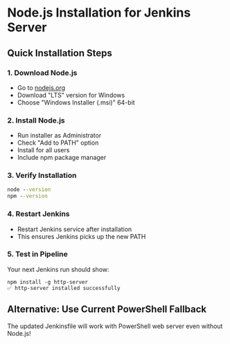 # Node.js Installation for Jenkins Server

## Quick Installation Steps

### 1. Download Node.js
- Go to [nodejs.org](https://nodejs.org/)
- Download "LTS" version for Windows
- Choose "Windows Installer (.msi)" 64-bit

### 2. Install Node.js
- Run installer as Administrator
- Check "Add to PATH" option
- Install for all users
- Include npm package manager

### 3. Verify Installation
```cmd
node --version
npm --version
```

### 4. Restart Jenkins
- Restart Jenkins service after installation
- This ensures Jenkins picks up the new PATH

### 5. Test in Pipeline
Your next Jenkins run should show:
```
npm install -g http-server
✅ http-server installed successfully
```

## Alternative: Use Current PowerShell Fallback
The updated Jenkinsfile will work with PowerShell web server even without Node.js!
